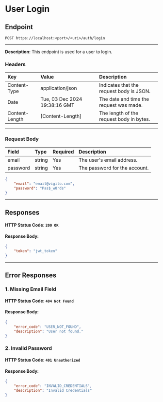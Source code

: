 # User Login
## Endpoint
```
POST https://localhost:<port>/<uri>/auth/login
```
---
**Description:** This endpoint is used for a user to login.
### Headers
| Key             | Value                         | Description                               |
| :-------------- | :---------------------------- | :-----------------------------------------|
| Content-Type    | application/json              | Indicates that the request body is JSON.  |
| Date            | Tue, 03 Dec 2024 19:38:16 GMT | The date and time the request was made.   |
| Content-Length  | [Content-Length]              | The length of the request body in bytes.  |

---
### Request Body
| Field     | Type    | Required  | Description                    |
|:----------|:--------|:----------|:-------------------------------|
| email     | string  | Yes       | The user's email address.      |
| password  | string  | Yes       | The password for the account.  |

```json
{
    "email": "email@vigilo.com",
    "password": "Pas$_w0rds"
}
```
---
## Responses
#### HTTP Status Code: `200 OK`
#### Response Body:
```json
{
    "token": "jwt_token"
}
```
---
## Error Responses
### 1. Missing Email Field
#### HTTP Status Code: `404 Not Found`
#### Response Body:
```json
{
    "error_code": "USER_NOT_FOUND",
    "description": "User not found."
}
```

### 2. Invalid Password
#### HTTP Status Code: `401 Unauthorized`
#### Response Body:
```json
{
    "error_code": "INVALID_CREDENTIALS",
    "description": "Invalid Credentials"
}
```